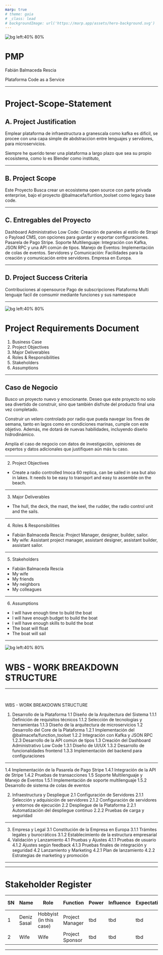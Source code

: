 ```yaml
---
marp: true
# theme: gaia
# _class: lead
# backgroundImage: url('https://marp.app/assets/hero-background.svg')
---
```


![bg left:40% 80%](https://www.pmi.org/assets/img/pmi-logo-default.svg)

# **PMP**

Fabián Balmaceda Rescia

Plataforma Code as a Service

---

<!-- White mode -->

<!--
paginate: true
backgroundColor: rgb(248 250 252) -->
<!-- color: rgb(75 85 99) -->
<!-- White mode -->

# Project-Scope-Statement

## A. Project Justification

Emplear plataforma de infraestructura a granescala como kafka es dificil, se procee con una capa simple de abdstraccion entre lenguajes y servdores, para microservicios.

Siempre he querido tener una plataforma a largo plazo que sea su propio ecosistema, como lo es Blender como instituto,

---

## B. Project Scope

Este Proyecto Busca crear un ecosistema open source con parte privada enterprise, bajo el proyecto @balmacefa/funtion_toolset como legacy base code.

---

## C. Entregables del Proyecto

Dashboard Administrativo Low Code: Creación de paneles al estilo de Strapi o Payload CMS, con opciones para guardar y exportar configuraciones.
Pasarela de Pago Stripe.
Soporte Multilenguaje: Integración con Kafka, JSON RPC y una API común de tipos.
Manejo de Eventos: Implementación de colas de eventos.
Servidores y Comunicación: Facilidades para la creación y comunicación entre servidores.
Empresa en Europa.

---

## D. Project Success Criteria

Contribuciones al opensource
Pago de subscripciones
Plataforma Multi lenguaje facil de comsumir mediante funciones y sus namespace

---

<!-- header: "**Project_name** | _label description_" -->
<!-- Dark mode -->
<!-- backgroundColor: rgb(75 85 99) -->
<!-- color: rgb(248 250 252) -->
<!-- Dark mode -->

![bg left:40% 80%](https://www.pmi.org/assets/img/pmi-logo-default.svg)

# Project Requirements Document

1. Business Case
2. Project Objectives
3. Major Deliverables
4. Roles & Responsibilities
5. Stakeholders
6. Assumptions

---

<!-- White mode -->
<!-- backgroundColor: rgb(248 250 252) -->
<!-- color: rgb(75 85 99) -->
<!-- White mode -->

## Caso de Negocio

Busco un proyecto nuevo y emocionante. Deseo que este proyecto no solo sea divertido de construir, sino que también disfrute del producto final una vez completado.

Construir un velero controlado por radio que pueda navegar los fines de semana, tanto en lagos como en condiciones marinas, cumple con este objetivo. Además, me dotará de nuevas habilidades, incluyendo diseño hidrodinámico.

Amplía el caso de negocio con datos de investigación, opiniones de expertos y datos adicionales que justifiquen aún más tu caso.

---

2. Project Objectives

- Create a radio controlled Imoca 60 replica, can be sailed in sea but also in lakes. It needs to be easy to transport and easy to assemble on the beach.

---

3. Major Deliverables

- The hull, the deck, the mast, the keel, the rudder, the radio control unit and the sails.

---

4. Roles & Responsibilities

- Fabián Balmaceda Rescia: Project Manager, designer, builder, sailor.
- My wife: Assistant project manager, assistant designer, assistant builder, assistant sailor.

---

5. Stakeholders

- Fabián Balmaceda Rescia
- My wife
- My friends
- My neighbors
- My colleagues

---

6. Assumptions

- I will have enough time to build the boat
- I will have enough budget to build the boat
- I will have enough skills to build the boat
- The boat will float
- The boat will sail

---

![bg left:40% 80%](https://www.pmi.org/assets/img/pmi-logo-default.svg)

# WBS - WORK BREAKDOWN STRUCTURE

---

</br>

WBS - WORK BREAKDOWN STRUCTURE

1. Desarrollo de la Plataforma
   1.1 Diseño de la Arquitectura del Sistema
   1.1.1 Definición de requisitos técnicos
   1.1.2 Selección de tecnologías y herramientas
   1.1.3 Diseño de la arquitectura de microservicios
   1.2 Desarrollo del Core de la Plataforma
   1.2.1 Implementación del @balmacefa/function_toolset
   1.2.2 Integración con Kafka y JSON RPC
   1.2.3 Desarrollo de la API común de tipos
   1.3 Creación del Dashboard Administrativo Low Code
   1.3.1 Diseño de UI/UX
   1.3.2 Desarrollo de funcionalidades frontend
   1.3.3 Implementación del backend para configuraciones

---

1.4 Implementación de la Pasarela de Pago Stripe
1.4.1 Integración de la API de Stripe
1.4.2 Pruebas de transacciones
1.5 Soporte Multilenguaje y Manejo de Eventos
1.5.1 Implementación de soporte multilenguaje
1.5.2 Desarrollo de sistema de colas de eventos

2. Infraestructura y Despliegue
   2.1 Configuración de Servidores
   2.1.1 Selección y adquisición de servidores
   2.1.2 Configuración de servidores y entornos de ejecución
   2.2 Despliegue de la Plataforma
   2.2.1 Automatización del despliegue continuo
   2.2.2 Pruebas de carga y seguridad

---

3. Empresa y Legal
   3.1 Constitución de la Empresa en Europa
   3.1.1 Trámites legales y burocráticos
   3.1.2 Establecimiento de la estructura empresarial
4. Validación y Lanzamiento
   4.1 Pruebas y Ajustes
   4.1.1 Pruebas de usuario
   4.1.2 Ajustes según feedback
   4.1.3 Pruebas finales de integración y seguridad
   4.2 Lanzamiento y Marketing
   4.2.1 Plan de lanzamiento
   4.2.2 Estrategias de marketing y promoción

---

---

# Stakeholder Register

| SN  | Name        | Role                    | Function        | Power | Influence | Expectations | Contact Information |
| --- | ----------- | ----------------------- | --------------- | ----- | --------- | ------------ | ------------------- |
| 1   | Deniz Sasal | Hobbyist (in this case) | Project Manager | tbd   | tbd       | tbd          | tbd                 |
| 2   | Wife        | Wife                    | Project Sponsor | tbd   | tbd       | tbd          | tbd                 |

---
